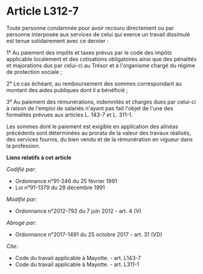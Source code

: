 # Article L312-7

Toute personne condamnée pour avoir recouru directement ou par personne interposée aux services de celui qui exerce un
travail dissimulé est tenue solidairement avec ce dernier : 

1° Au paiement des impôts et taxes prévus par le code des impôts applicable localement et des cotisations obligatoires ainsi
que des pénalités et majorations dus par celui-ci au Trésor et à l'organisme chargé du régime de protection sociale ; 

2° Le cas échéant, au remboursement des sommes correspondant au montant des aides publiques dont il a bénéficié ; 

3° Au paiement des rémunérations, indemnités et charges dues par celui-ci à raison de l'emploi de salariés n'ayant pas fait
l'objet de l'une des formalités prévues aux articles L. 143-7 et L. 311-1. 

Les sommes dont le paiement est exigible en application des alinéas précédents sont déterminées au prorata de la valeur des
travaux réalisés, des services fournis, du bien vendu et de la rémunération en vigueur dans la profession.

**Liens relatifs à cet article**

_Codifié par_:

  - Ordonnance n°91-246 du 25 février 1991
  - Loi n°91-1379 du 28 décembre 1991

_Modifié par_:

  - Ordonnance n°2012-792 du 7 juin 2012 - art. 4 (V)

_Abrogé par_:

  - Ordonnance n°2017-1491 du 25 octobre 2017 - art. 31 (VD)

_Cite_:

  - Code du travail applicable à Mayotte. - art. L143-7
  - Code du travail applicable à Mayotte. - art. L311-1
